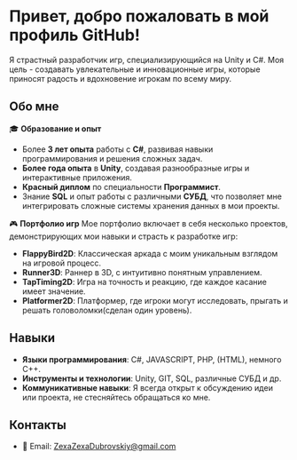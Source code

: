 # Привет, добро пожаловать в мой профиль GitHub!

Я страстный разработчик игр, специализирующийся на Unity и C#. Моя цель - создавать увлекательные и инновационные игры, которые приносят радость и вдохновение игрокам по всему миру.

## Обо мне

🎓 **Образование и опыт**
- Более **3 лет опыта** работы с **C#**, развивая навыки программирования и решения сложных задач.
- **Более года опыта** в **Unity**, создавая разнообразные игры и интерактивные приложения.
- **Красный диплом** по специальности **Программист**.
- Знание **SQL** и опыт работы с различными **СУБД**, что позволяет мне интегрировать сложные системы хранения данных в мои проекты.

🎮 **Портфолио игр**
Мое портфолио включает в себя несколько проектов, демонстрирующих мои навыки и страсть к разработке игр:
- **FlappyBird2D**: Классическая аркада с моим уникальным взглядом на игровой процесс.
- **Runner3D**: Раннер в 3D, с интуитивно понятным управлением.
- **TapTiming2D**: Игра на точность и реакцию, где каждое касание имеет значение.
- **Platformer2D**: Платформер, где игроки могут исследовать, прыгать и решать головоломки(сделан один уровень).

## Навыки
- **Языки программирования**: C#, JAVASCRIPT, PHP, (HTML), немного C++.
- **Инструменты и технологии**: Unity, GIT, SQL, различные СУБД и др.
- **Коммуникативные навыки**: Я всегда открыт к обсуждению идеи или проекта, не стесняйтесь обращаться ко мне.

## Контакты
- 📧 Email: [ZexaZexaDubrovskiy@gmail.com](mailto:ZexaZexaDubrovskiy@gmail.com)
